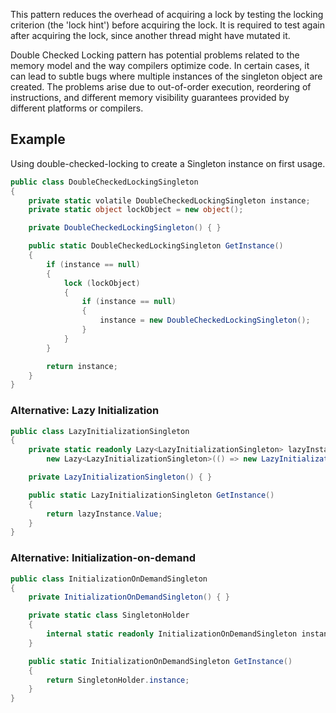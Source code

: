 This pattern reduces the overhead of acquiring a lock by testing the locking criterion (the 'lock hint') before acquiring the lock. It is required to test again after acquiring the lock, since another thread might have mutated it.

Double Checked Locking pattern has potential problems related to the memory model and the way compilers optimize code. In certain cases, it can lead to subtle bugs where multiple instances of the singleton object are created. The problems arise due to out-of-order execution, reordering of instructions, and different memory visibility guarantees provided by different platforms or compilers.

## Example

Using double-checked-locking to create a Singleton instance on first usage.
```csharp
public class DoubleCheckedLockingSingleton
{
    private static volatile DoubleCheckedLockingSingleton instance;
    private static object lockObject = new object();

    private DoubleCheckedLockingSingleton() { }

    public static DoubleCheckedLockingSingleton GetInstance()
    {
        if (instance == null)
        {
            lock (lockObject)
            {
                if (instance == null)
                {
                    instance = new DoubleCheckedLockingSingleton();
                }
            }
        }

        return instance;
    }
}
```

### Alternative: Lazy Initialization

```csharp
public class LazyInitializationSingleton
{
    private static readonly Lazy<LazyInitializationSingleton> lazyInstance =
        new Lazy<LazyInitializationSingleton>(() => new LazyInitializationSingleton());

    private LazyInitializationSingleton() { }

    public static LazyInitializationSingleton GetInstance()
    {
        return lazyInstance.Value;
    }
}
```

### Alternative: Initialization-on-demand

```csharp
public class InitializationOnDemandSingleton
{
    private InitializationOnDemandSingleton() { }

    private static class SingletonHolder
    {
        internal static readonly InitializationOnDemandSingleton instance = new InitializationOnDemandSingleton();
    }

    public static InitializationOnDemandSingleton GetInstance()
    {
        return SingletonHolder.instance;
    }
}
```
